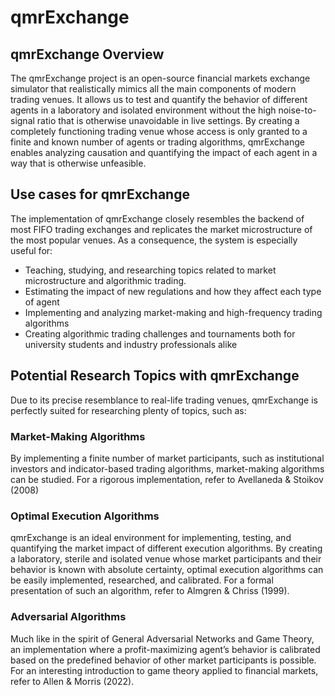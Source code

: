 


<!-- <p align="center" background-color='red' width="100%">
    <img width="33%" src="https://www.qmr.ai/wp-content/uploads/2022/03/qmr_logo.png">
</p> -->

# qmrExchange

## qmrExchange Overview
The qmrExchange project is an open-source financial markets exchange simulator that realistically mimics all the main components of modern trading venues. It allows us to test and quantify the behavior of different agents in a laboratory and isolated environment without the high noise-to-signal ratio that is otherwise unavoidable in live settings.
By creating a completely functioning trading venue whose access is only granted to a finite and known number of agents or trading algorithms, qmrExchange enables analyzing causation and quantifying the impact of each agent in a way that is otherwise unfeasible.


## Use cases for qmrExchange
The implementation of qmrExchange closely resembles the backend of most FIFO trading exchanges and replicates the market microstructure of the most popular venues. As a consequence, the system is especially useful for:
- Teaching, studying, and researching topics related to market microstructure and algorithmic trading.
- Estimating the impact of new regulations and how they affect each type of agent
- Implementing and analyzing market-making and high-frequency trading algorithms
-	Creating algorithmic trading challenges and tournaments both for university students and industry professionals alike


## Potential Research Topics with qmrExchange
Due to its precise resemblance to real-life trading venues, qmrExchange is perfectly suited for researching plenty of topics, such as:
### Market-Making Algorithms
By implementing a finite number of market participants, such as institutional investors and indicator-based trading algorithms, market-making algorithms can be studied. For a rigorous implementation, refer to Avellaneda & Stoikov (2008)
### Optimal Execution Algorithms
qmrExchange is an ideal environment for implementing, testing, and quantifying the market impact of different execution algorithms. By creating a laboratory, sterile and isolated venue whose market participants and their behavior is known with absolute certainty, optimal execution algorithms can be easily implemented, researched, and calibrated. For a formal presentation of such an algorithm, refer to Almgren & Chriss (1999).
### Adversarial Algorithms
Much like in the spirit of General Adversarial Networks and Game Theory, an implementation where a profit-maximizing agent’s behavior is calibrated based on the predefined behavior of other market participants is possible. For an interesting introduction to game theory applied to financial markets, refer to Allen & Morris (2022).
